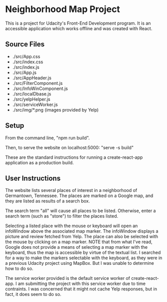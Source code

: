 # Neighborhood Map Project

This is a project for Udacity's Front-End Development program.  It is an accessible application which works offline and was created with React.

## Source Files

*   ./src/App.css
*   ./src/index.css
*   ./src/index.js
*   ./src/App.js
*   ./src/AppHeader.js
*   ./src/FilterComponent.js
*   ./src/InfoWinComponent.js
*   ./src/localDbase.js
*   ./src/yelpHelper.js
*   ./src/serviceWorker.js
*   ./src/img/*.png (images provided by Yelp)


## Setup

From the command line, "npm run build".

Then, to serve the website on localhost:5000: "serve -s build"

These are the standard instructions for running a create-react-app application as a production build.

## User Instructions

The website lists several places of interest in a neighborhood of Germantown, Tennessee.  The places are marked on a Google map, and they are listed as results of a search box.

The search term "all" will cause all places to be listed.  Otherwise, enter a search term (such as "store") to filter the places listed.

Selecting a listed place with the mouse or keyboard will open an infoWindow above the associated map marker.  The infoWindow displays a picture and review fetched from Yelp.  The place can also be selected with the mouse by clicking on a map marker.  NOTE that from what I've read, Google does not provide a means of selecting a map marker with the keyboard, thus the map is accessible by virtue of the textual list.  I searched for a way to make the markers selectable with the keyboard, as they were in a previous Udacity project using MapBox.  But I was unable to determine how to do so.

The service worker provided is the default service worker of create-react-app.  I am submitting the project with this service worker due to time contraints. I was concerned that it might not cache Yelp responses, but in fact, it does seem to do so.







